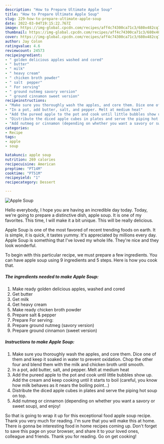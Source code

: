 ```yaml
---
description: "How to Prepare Ultimate Apple Soup"
title: "How to Prepare Ultimate Apple Soup"
slug: 229-how-to-prepare-ultimate-apple-soup
date: 2022-03-04T19:15:22.767Z
image: https://img-global.cpcdn.com/recipes/aff4c74300ca71c3/680x482cq70/apple-soup-recipe-main-photo.jpg
thumbnail: https://img-global.cpcdn.com/recipes/aff4c74300ca71c3/680x482cq70/apple-soup-recipe-main-photo.jpg
cover: https://img-global.cpcdn.com/recipes/aff4c74300ca71c3/680x482cq70/apple-soup-recipe-main-photo.jpg
author: Jay Colon
ratingvalue: 4.6
reviewcount: 24573
recipeingredient:
- " golden delicious apples washed and cored"
- " butter"
- " milk"
- " heavy cream"
- " chicken broth powder"
- " salt  pepper"
- " For serving"
- " ground nutmeg savory version"
- " ground cinnamon sweet version"
recipeinstructions:
- "Make sure you thoroughly wash the apples, and core them. Dice one of them and keep it soaked in water to prevent oxidation. Chop the other four and blend them with the milk and chicken broth until smooth."
- "In a pot, add butter, salt, and pepper. Melt at medium heat"
- "Add the pureed apple to the pot and cook until little bubbles show up. Add the cream and keep cooking until it starts to boil (careful, you know how milk behaves as it nears the boiling point...)"
- "Distribute the diced apple cubes in plates and serve the piping hot soup on top."
- "Add nutmeg or cinnamon (depending on whether you want a savory or sweet soup), and enjoy!"
categories:
- Recipe
tags:
- apple
- soup

katakunci: apple soup 
nutrition: 269 calories
recipecuisine: American
preptime: "PT14M"
cooktime: "PT51M"
recipeyield: "1"
recipecategory: Dessert

---
```



![Apple Soup](https://img-global.cpcdn.com/recipes/aff4c74300ca71c3/680x482cq70/apple-soup-recipe-main-photo.jpg)

Hello everybody, I hope you are having an incredible day today. Today, we're going to prepare a distinctive dish, apple soup. It is one of my favorites. This time, I will make it a bit unique. This will be really delicious.

Apple Soup is one of the most favored of recent trending foods on earth. It is simple, it is quick, it tastes yummy. It's appreciated by millions every day. Apple Soup is something that I've loved my whole life. They're nice and they look wonderful.




To begin with this particular recipe, we must prepare a few ingredients. You can have apple soup using 9 ingredients and 5 steps. Here is how you cook that.

<!--inarticleads1-->

##### The ingredients needed to make Apple Soup:

1. Make ready  golden delicious apples, washed and cored
1. Get  butter
1. Get  milk
1. Get  heavy cream
1. Make ready  chicken broth powder
1. Prepare  salt &amp; pepper
1. Prepare  For serving:
1. Prepare  ground nutmeg (savory version)
1. Prepare  ground cinnamon (sweet version)




<!--inarticleads2-->

##### Instructions to make Apple Soup:

1. Make sure you thoroughly wash the apples, and core them. Dice one of them and keep it soaked in water to prevent oxidation. Chop the other four and blend them with the milk and chicken broth until smooth.
1. In a pot, add butter, salt, and pepper. Melt at medium heat
1. Add the pureed apple to the pot and cook until little bubbles show up. Add the cream and keep cooking until it starts to boil (careful, you know how milk behaves as it nears the boiling point...)
1. Distribute the diced apple cubes in plates and serve the piping hot soup on top.
1. Add nutmeg or cinnamon (depending on whether you want a savory or sweet soup), and enjoy!




So that is going to wrap it up for this exceptional food apple soup recipe. Thank you very much for reading. I'm sure that you will make this at home. There is gonna be interesting food in home recipes coming up. Don't forget to save this page on your browser, and share it to your loved ones, colleague and friends. Thank you for reading. Go on get cooking!
